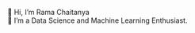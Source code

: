 👋 Hi, I’m Rama Chaitanya <br>
👀 I’m a Data Science and Machine Learning Enthusiast.

<!---
ramachaitanya0/ramachaitanya0 is a ✨ special ✨ repository because its `README.md` (this file) appears on your GitHub profile.
You can click the Preview link to take a look at your changes.
--->
